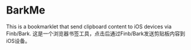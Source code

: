 # BarkMe
 This is a bookmarklet that send clipboard content to iOS devices via Finb/Bark. 这是一个浏览器书签工具，点击后通过Finb/Bark发送剪贴板内容到iOS设备。
